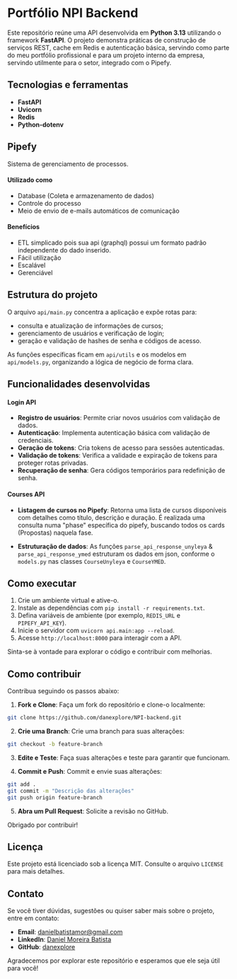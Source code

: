 # Portfólio NPI Backend

Este repositório reúne uma API desenvolvida em **Python 3.13** utilizando o framework **FastAPI**. O projeto demonstra práticas de construção de serviços REST, cache em Redis e autenticação básica, servindo como parte do meu portfólio profissional e para um projeto interno da empresa, servindo utilmente para o setor, integrado com o Pipefy.

## Tecnologias e ferramentas
- **FastAPI**
- **Uvicorn**
- **Redis**
- **Python-dotenv**


## Pipefy
Sistema de gerenciamento de processos.
#### Utilizado como
- Database (Coleta e armazenamento de dados)
- Controle do processo
- Meio de envio de e-mails automáticos de comunicação
#### Benefícios
- ETL simplicado pois sua api (graphql) possui um formato padrão independente do dado inserido.
- Fácil utilização
- Escalável
- Gerenciável

## Estrutura do projeto
O arquivo `api/main.py` concentra a aplicação e expõe rotas para:
- consulta e atualização de informações de cursos;
- gerenciamento de usuários e verificação de login;
- geração e validação de hashes de senha e códigos de acesso.

As funções específicas ficam em `api/utils` e os modelos em `api/models.py`, organizando a lógica de negócio de forma clara.

## Funcionalidades desenvolvidas

#### **Login API**
- **Registro de usuários**: Permite criar novos usuários com validação de dados.
- **Autenticação**: Implementa autenticação básica com validação de credenciais.
- **Geração de tokens**: Cria tokens de acesso para sessões autenticadas.
- **Validação de tokens**: Verifica a validade e expiração de tokens para proteger rotas privadas.
- **Recuperação de senha**: Gera códigos temporários para redefinição de senha.

#### **Courses API**
- **Listagem de cursos no Pipefy**: Retorna uma lista de cursos disponíveis com detalhes como título, descrição e duração.
É realizada uma consulta numa "phase" específica do pipefy, buscando todos os cards (Propostas) naquela fase.

- **Estruturação de dados**: As funções `parse_api_response_unyleya` & `parse_api_response_ymed` estruturam os dados em json, conforme o `models.py` nas classes `CourseUnyleya` e `CourseYMED`.

## Como executar
1. Crie um ambiente virtual e ative-o.
2. Instale as dependências com `pip install -r requirements.txt`.
3. Defina variáveis de ambiente (por exemplo, `REDIS_URL` e `PIPEFY_API_KEY`).
4. Inicie o servidor com `uvicorn api.main:app --reload`.
5. Acesse `http://localhost:8000` para interagir com a API.

Sinta-se à vontade para explorar o código e contribuir com melhorias.

## Como contribuir

Contribua seguindo os passos abaixo:

1. **Fork e Clone**: Faça um fork do repositório e clone-o localmente:
  ```bash
  git clone https://github.com/danexplore/NPI-backend.git
  ```

2. **Crie uma Branch**: Crie uma branch para suas alterações:
  ```bash
  git checkout -b feature-branch
  ```

3. **Edite e Teste**: Faça suas alterações e teste para garantir que funcionam.

4. **Commit e Push**: Commit e envie suas alterações:
  ```bash
  git add .
  git commit -m "Descrição das alterações"
  git push origin feature-branch
  ```

5. **Abra um Pull Request**: Solicite a revisão no GitHub.

Obrigado por contribuir!

## Licença

Este projeto está licenciado sob a licença MIT. Consulte o arquivo `LICENSE` para mais detalhes.

## Contato

Se você tiver dúvidas, sugestões ou quiser saber mais sobre o projeto, entre em contato:

- **Email**: danielbatistamor@gmail.com
- **LinkedIn**: [Daniel Moreira Batista](https://www.linkedin.com/in/daniel-moreira-87b9b42ba/)
- **GitHub**: [danexplore](https://github.com/danexplore)

Agradecemos por explorar este repositório e esperamos que ele seja útil para você!
